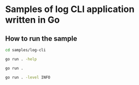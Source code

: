 # Samples of log CLI application written in Go

## How to run the sample

```bash
cd samples/log-cli

go run . -help

go run .

go run . -level INFO
```

